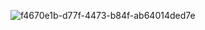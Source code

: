 ![f4670e1b-d77f-4473-b84f-ab64014ded7e](https://github.com/kmtang/MIMI/assets/90572354/ca7e5489-a584-4721-b583-26e31e1789b0)
